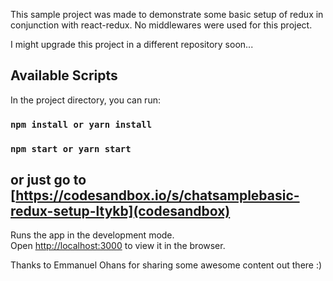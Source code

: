 This sample project was made to demonstrate some basic setup of redux in conjunction with react-redux. No middlewares were used for this project. 

I might upgrade this project in a different repository soon...

## Available Scripts

In the project directory, you can run:

### `npm install or yarn install`
### `npm start or yarn start`
##   or just go to [https://codesandbox.io/s/chatsamplebasic-redux-setup-ltykb](codesandbox)

Runs the app in the development mode.<br>
Open [http://localhost:3000](http://localhost:3000) to view it in the browser.

Thanks to Emmanuel Ohans for sharing some awesome content out there :)
